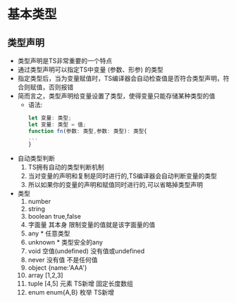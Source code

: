 # 基本类型

## 类型声明

- 类型声明是TS非常重要的一个特点
- 通过类型声明可以指定TS中变量 (参数、形参) 的类型
- 指定类型后，当为变量赋值时，TS编译器会自动检查值是否符合类型声明，符合则赋值，否则报错
- 简而言之，类型声明给变量设置了类型，使得变量只能存储某种类型的值
  - 语法:
    ```typescript 
    let 变量: 类型;
    let 变量: 类型 = 值;
    function fn(参数: 类型,参数: 类型): 类型{
    ...
    }
    ``` 
- 自动类型判断
  1. TS拥有自动的类型判断机制
  2. 当对变量的声明和复制是同时进行的,TS编译器会自动判断变量的类型
  3. 所以如果你的变量的声明和赋值同时进行的,可以省略掉类型声明
- 类型
  1. number
  2. string
  3. boolean true,false
  4. 字面量  其本身              限制变量的值就是该字面量的值
  5. any     *                  任意类型
  6. unknown *                  类型安全的any
  7. void    空值(undefined)     没有值或undefined
  8. never   没有值              不是任何值
  9. object  {name:'AAA'}
  10. array  [1,2,3]
  11. tuple  [4,5]               元素 TS新增 固定长度数组
  12. enum   enum{A,B}           枚举 TS新增 